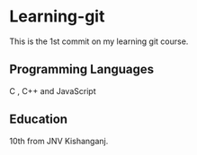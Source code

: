 # Learning-git
This is the 1st commit on my learning git course.
## Programming Languages
 C ,  C++ and JavaScript
## Education
10th from JNV Kishanganj.

